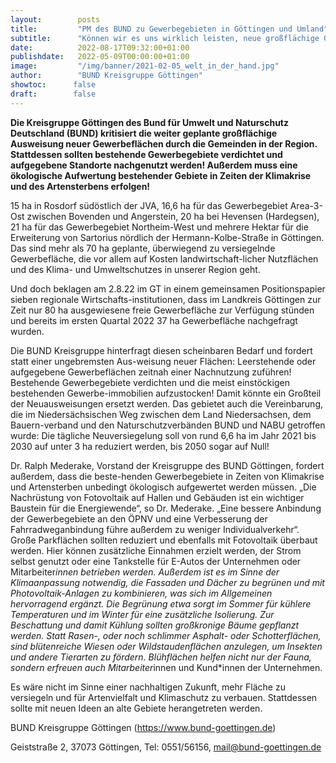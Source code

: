 ```yaml
---
layout:        posts
title:         "PM des BUND zu Gewerbegebieten in Göttingen und Umland"
subtitle:      "Können wir es uns wirklich leisten, neue großflächige Gewerbegebiete in Göttingen und Umland auszuweisen?"
date:          2022-08-17T09:32:00+01:00
publishdate:   2022-05-09T00:00:00+01:00
image:         "/img/banner/2021-02-05_welt_in_der_hand.jpg"
author:        "BUND Kreisgruppe Göttingen"
showtoc:      false
draft:        false
---
```


**Die Kreisgruppe Göttingen des Bund für Umwelt und Naturschutz Deutschland (BUND) kritisiert die weiter geplante großflächige Ausweisung neuer Gewerbeflächen durch die Gemeinden in der Region. Stattdessen sollten bestehende Gewerbegebiete verdichtet und aufgegebene Standorte nachgenutzt werden! Außerdem muss eine ökologische Aufwertung bestehender Gebiete in Zeiten der Klimakrise und des Artensterbens erfolgen!**

15 ha in Rosdorf südöstlich der JVA, 16,6 ha für das Gewerbegebiet Area-3-Ost zwischen Bovenden und Angerstein, 20 ha bei Hevensen (Hardegsen), 21 ha für das Gewerbegebiet Northeim-West und mehrere Hektar für die Erweiterung von Sartorius nördlich der Hermann-Kolbe-Straße in Göttingen. Das sind mehr als 70 ha geplante, überwiegend zu versiegelnde Gewerbefläche, die vor allem auf Kosten landwirtschaft-licher Nutzflächen und des Klima- und Umweltschutzes in unserer Region geht.

Und doch beklagen am 2.8.22 im GT in einem gemeinsamen Positionspapier sieben regionale Wirtschafts-institutionen, dass im Landkreis Göttingen zur Zeit nur 80 ha ausgewiesene freie Gewerbefläche zur Verfügung stünden und bereits im ersten Quartal 2022 37 ha Gewerbefläche nachgefragt wurden.

Die BUND Kreisgruppe hinterfragt diesen scheinbaren Bedarf und fordert statt einer ungebremsten Aus-weisung neuer Flächen: Leerstehende oder aufgegebene Gewerbeflächen zeitnah einer Nachnutzung zuführen! Bestehende Gewerbegebiete verdichten und die meist einstöckigen bestehenden Gewerbe-immobilien aufzustocken! Damit könnte ein Großteil der Neuausweisungen ersetzt werden. Das gebietet auch die Vereinbarung, die im Niedersächsischen Weg zwischen dem Land Niedersachsen, dem Bauern-verband und den Naturschutzverbänden BUND und NABU getroffen wurde: Die tägliche Neuversiegelung soll von rund 6,6 ha im Jahr 2021 bis 2030 auf unter 3 ha reduziert werden, bis 2050 sogar auf Null!

Dr. Ralph Mederake, Vorstand der Kreisgruppe des BUND Göttingen, fordert außerdem, dass die beste-henden Gewerbegebiete in Zeiten von Klimakrise und Artensterben unbedingt ökologisch aufgewertet werden müssen. „Die Nachrüstung von Fotovoltaik auf Hallen und Gebäuden ist ein wichtiger Baustein für die Energiewende“, so Dr. Mederake. „Eine bessere Anbindung der Gewerbegebiete an den ÖPNV und eine Verbesserung der Fahrradweganbindung führe außerdem zu weniger Individualverkehr“. Große Parkflächen sollten reduziert und ebenfalls mit Fotovoltaik überbaut werden. Hier können zusätzliche Einnahmen erzielt werden, der Strom selbst genutzt oder eine Tankstelle für E-Autos der Unternehmen oder Mitarbeiter*innen betrieben werden. Außerdem ist es im Sinne der Klimaanpassung notwendig, die Fassaden und Dächer zu begrünen und mit Photovoltaik-Anlagen zu kombinieren, was sich im Allgemeinen hervorragend ergänzt. Die Begrünung etwa sorgt im Sommer für kühlere Temperaturen und im Winter für eine zusätzliche Isolierung. Zur Beschattung und damit Kühlung sollten großkronige Bäume gepflanzt werden. Statt Rasen-, oder noch schlimmer Asphalt- oder Schotterflächen, sind blütenreiche Wiesen oder Wildstaudenflächen anzulegen, um Insekten und andere Tierarten zu fördern. Blühflächen helfen nicht nur der Fauna, sondern erfreuen auch Mitarbeiter*innen und Kund*innen der Unternehmen.

Es wäre nicht im Sinne einer nachhaltigen Zukunft, mehr Fläche zu versiegeln und für Artenvielfalt und Klimaschutz zu verbauen. Stattdessen sollte mit neuen Ideen an alte Gebiete herangetreten werden.



BUND Kreisgruppe Göttingen
(https://www.bund-goettingen.de)

Geiststraße 2, 37073 Göttingen, Tel: 0551/56156, [mail@bund-goettingen.de](mailto:mail@bund-goettingen.de)
